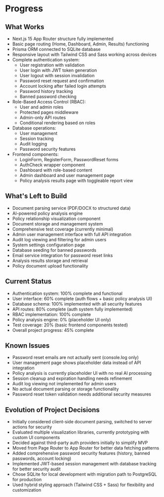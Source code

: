 # Progress

## What Works
- Next.js 15 App Router structure fully implemented
- Basic page routing (Home, Dashboard, Admin, Results) functioning
- Prisma ORM connected to SQLite database
- Responsive layout with Tailwind CSS and Sass working across devices
- Complete authentication system:
  * User registration with validation
  * User login with JWT token generation
  * User logout with session invalidation
  * Password reset request and confirmation
  * Account locking after failed login attempts
  * Password history tracking
  * Banned password checking
- Role-Based Access Control (RBAC):
  * User and admin roles
  * Protected pages middleware
  * Admin-only API routes
  * Conditional rendering based on roles
- Database operations:
  * User management
  * Session tracking
  * Audit logging
  * Password security features
- Frontend components:
  * LoginForm, RegisterForm, PasswordReset forms
  * AuthCheck wrapper component
  * Dashboard with role-based content
  * Admin dashboard and user management page
  * Policy analysis results page with toggleable report view

## What's Left to Build
- Document parsing service (PDF/DOCX to structured data)
- AI-powered policy analysis engine
- Policy relationship visualization component
- Document storage and management system
- Comprehensive test coverage (currently minimal)
- Admin user management interface with full API integration
- Audit log viewing and filtering for admin users
- System settings configuration page
- Database seeding for banned passwords
- Email service integration for password reset links
- Analysis results storage and retrieval
- Policy document upload functionality

## Current Status
- Authentication system: 100% complete and functional
- User interface: 60% complete (auth flows + basic policy analysis UI)
- Database schema: 100% implemented with all security features
- API routes: 80% complete (auth system fully implemented)
- RBAC implementation: 100% complete
- Policy analysis engine: 0% (placeholder UI only)
- Test coverage: 20% (basic frontend components tested)
- Overall project progress: 45% complete

## Known Issues
- Password reset emails are not actually sent (console.log only)
- User management page shows placeholder data instead of API integration
- Policy analysis is currently placeholder UI with no real AI processing
- Session cleanup and expiration handling needs refinement
- Audit log viewing not implemented for admin users
- No actual document parsing or storage functionality
- Password reset token validation needs additional security measures

## Evolution of Project Decisions
- Initially considered client-side document parsing, switched to server actions for security
- Evaluated multiple visualization libraries, currently prototyping with custom UI components
- Decided against third-party auth providers initially to simplify MVP
- Moved from Page Router to App Router for better data fetching patterns
- Added comprehensive password security features (history, banned passwords, account locking)
- Implemented JWT-based session management with database tracking for better security audit
- Chose SQLite for local development with migration path to PostgreSQL for production
- Used hybrid styling approach (Tailwind CSS + Sass) for flexibility and customization
